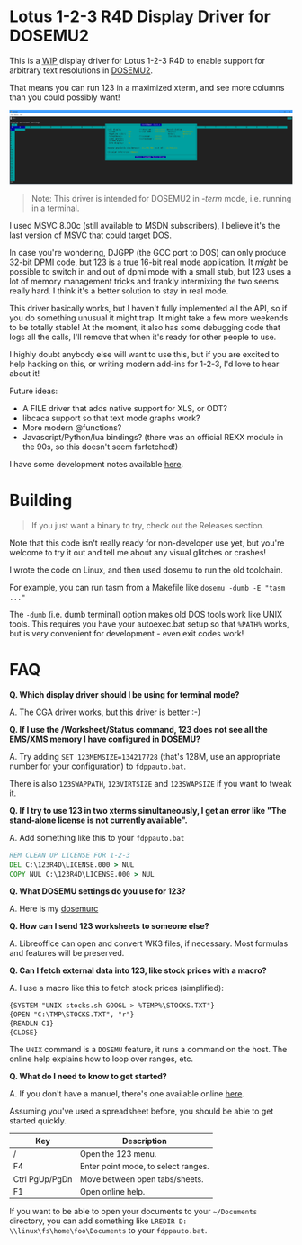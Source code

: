 # Lotus 1-2-3 R4D Display Driver for DOSEMU2

This is a <abbr title="Work in Progress">WIP</abbr> display driver for
Lotus 1-2-3 R4D to enable support for arbitrary text resolutions in
[DOSEMU2](https://github.com/dosemu2/dosemu2).

That means you can run 123 in a maximized xterm, and see more columns than
you could possibly want!

![screenshot](screenshot.png)

> Note: This driver is intended for DOSEMU2 in *-term* mode, i.e. running in a terminal.

I used MSVC 8.00c (still available to MSDN subscribers), I believe it's the
last version of MSVC that could target DOS.

In case you're wondering, DJGPP (the GCC port to DOS) can only produce 32-bit
[DPMI](https://en.wikipedia.org/wiki/DOS_Protected_Mode_Interface) code, but
123 is a true 16-bit real mode application. It *might* be possible to switch in
and out of dpmi mode with a small stub, but 123 uses a lot of memory management
tricks and frankly intermixing the two seems really hard. I think it's a better
solution to stay in real mode.

This driver basically works, but I haven't fully implemented all the API, so if you
do something unusual it might trap. It might take a few more weekends to be totally
stable! At the moment, it also has some debugging code that logs all the calls,
I'll remove that when it's ready for other people to use.

I highly doubt anybody else will want to use this, but if you are excited
to help hacking on this, or writing modern add-ins for 1-2-3, I'd love to hear
about it!

Future ideas:

- A FILE driver that adds native support for XLS, or ODT?
- libcaca support so that text mode graphs work?
- More modern @functions?
- Javascript/Python/lua bindings? (there was an official REXX module in the 90s, so this doesn't seem farfetched!)

I have some development notes available
[here](https://lock.cmpxchg8b.com/lotus123.html).

# Building

> If you just want a binary to try, check out the Releases section.

Note that this code isn't really ready for non-developer use yet, but you're
welcome to try it out and tell me about any visual glitches or crashes!

I wrote the code on Linux, and then used dosemu to run the old toolchain.

For example, you can run tasm from a Makefile like `dosemu -dumb -E "tasm ..."`

The `-dumb` (i.e. dumb terminal) option makes old DOS tools work like UNIX
tools. This requires you have your autoexec.bat setup so that `%PATH%` works,
but is very convenient for development - even exit codes work!

# FAQ

**Q. Which display driver should I be using for terminal mode?**

A. The CGA driver works, but this driver is better :-)

**Q. If I use the /Worksheet/Status command, 123 does not see all the EMS/XMS memory I have configured in DOSEMU?**

A. Try adding `SET 123MEMSIZE=134217728` (that's 128M, use an appropriate number for your configuration) to `fdppauto.bat`.

There is also `123SWAPPATH`, `123VIRTSIZE` and `123SWAPSIZE` if you want to tweak it.

**Q. If I try to use 123 in two xterms simultaneously, I get an error like "The stand-alone license is not currently available".**

A. Add something like this to your `fdppauto.bat`

```bat
REM CLEAN UP LICENSE FOR 1-2-3
DEL C:\123R4D\LICENSE.000 > NUL
COPY NUL C:\123R4D\LICENSE.000 > NUL
```

**Q. What DOSEMU settings do you use for 123?**

A. Here is my [dosemurc](https://lock.cmpxchg8b.com/files/dosemurc)

**Q. How can I send 123 worksheets to someone else?**

A. Libreoffice can open and convert WK3 files, if necessary. Most formulas and features will be preserved.


**Q. Can I fetch external data into 123, like stock prices with a macro?**

A. I use a macro like this to fetch stock prices (simplified):

```
{SYSTEM "UNIX stocks.sh GOOGL > %TEMP%\STOCKS.TXT"}
{OPEN "C:\TMP\STOCKS.TXT", "r"}
{READLN C1}
{CLOSE}
```

The `UNIX` command is a `DOSEMU` feature, it runs a command on the host. The online help explains how to loop over ranges, etc.

**Q. What do I need to know to get started?**

A. If you don't have a manuel, there's one available online [here](https://archive.org/details/lotus-1-2-3-release-3.1-reference/).

Assuming you've used a spreadsheet before, you should be able to get started quickly.

| Key | Description |
| --- | ------------|
|  /  | Open the 123 menu.
| F4  | Enter point mode, to select ranges.
| Ctrl PgUp/PgDn | Move between open tabs/sheets.
| F1  | Open online help.

If you want to be able to open your documents to your `~/Documents` directory, you can add something like
`LREDIR D: \\linux\fs\home\foo\Documents` to your `fdppauto.bat`.
